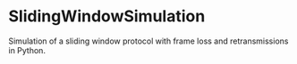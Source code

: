 # SlidingWindowSimulation
Simulation of a sliding window protocol with frame loss and retransmissions in Python.

